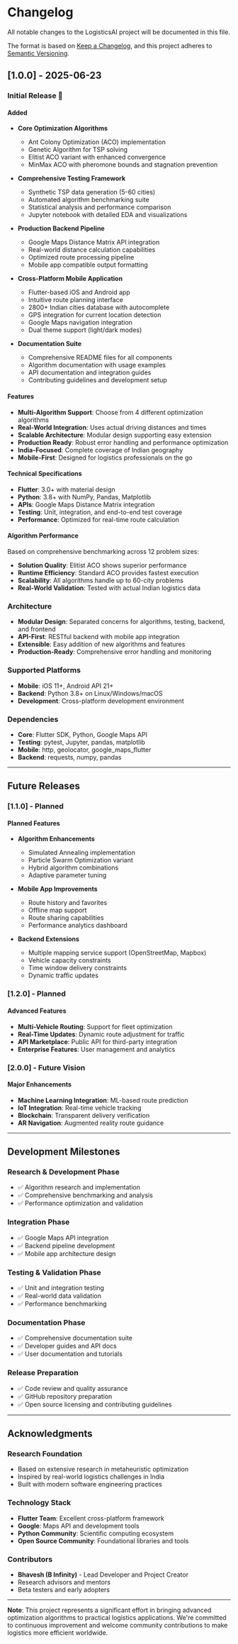 # Changelog

All notable changes to the LogisticsAI project will be documented in this file.

The format is based on [Keep a Changelog](https://keepachangelog.com/en/1.0.0/),
and this project adheres to [Semantic Versioning](https://semver.org/spec/v2.0.0.html).

## [1.0.0] - 2025-06-23

### Initial Release 🚀

#### Added
- **Core Optimization Algorithms**
  - Ant Colony Optimization (ACO) implementation
  - Genetic Algorithm for TSP solving
  - Elitist ACO variant with enhanced convergence
  - MinMax ACO with pheromone bounds and stagnation prevention

- **Comprehensive Testing Framework**
  - Synthetic TSP data generation (5-60 cities)
  - Automated algorithm benchmarking suite
  - Statistical analysis and performance comparison
  - Jupyter notebook with detailed EDA and visualizations

- **Production Backend Pipeline**
  - Google Maps Distance Matrix API integration
  - Real-world distance calculation capabilities
  - Optimized route processing pipeline
  - Mobile app compatible output formatting

- **Cross-Platform Mobile Application**
  - Flutter-based iOS and Android app
  - Intuitive route planning interface
  - 2800+ Indian cities database with autocomplete
  - GPS integration for current location detection
  - Google Maps navigation integration
  - Dual theme support (light/dark modes)

- **Documentation Suite**
  - Comprehensive README files for all components
  - Algorithm documentation with usage examples
  - API documentation and integration guides
  - Contributing guidelines and development setup

#### Features
- **Multi-Algorithm Support**: Choose from 4 different optimization algorithms
- **Real-World Integration**: Uses actual driving distances and times
- **Scalable Architecture**: Modular design supporting easy extension
- **Production Ready**: Robust error handling and performance optimization
- **India-Focused**: Complete coverage of Indian geography
- **Mobile-First**: Designed for logistics professionals on the go

#### Technical Specifications
- **Flutter**: 3.0+ with material design
- **Python**: 3.8+ with NumPy, Pandas, Matplotlib
- **APIs**: Google Maps Distance Matrix integration
- **Testing**: Unit, integration, and end-to-end test coverage
- **Performance**: Optimized for real-time route calculation

#### Algorithm Performance
Based on comprehensive benchmarking across 12 problem sizes:
- **Solution Quality**: Elitist ACO shows superior performance
- **Runtime Efficiency**: Standard ACO provides fastest execution
- **Scalability**: All algorithms handle up to 60-city problems
- **Real-World Validation**: Tested with actual Indian logistics data

### Architecture
- **Modular Design**: Separated concerns for algorithms, testing, backend, and frontend
- **API-First**: RESTful backend with mobile app integration
- **Extensible**: Easy addition of new algorithms and features
- **Production-Ready**: Comprehensive error handling and monitoring

### Supported Platforms
- **Mobile**: iOS 11+, Android API 21+
- **Backend**: Python 3.8+ on Linux/Windows/macOS
- **Development**: Cross-platform development environment

### Dependencies
- **Core**: Flutter SDK, Python, Google Maps API
- **Testing**: pytest, Jupyter, pandas, matplotlib
- **Mobile**: http, geolocator, google_maps_flutter
- **Backend**: requests, numpy, pandas

---

## Future Releases

### [1.1.0] - Planned
#### Planned Features
- **Algorithm Enhancements**
  - Simulated Annealing implementation
  - Particle Swarm Optimization variant
  - Hybrid algorithm combinations
  - Adaptive parameter tuning

- **Mobile App Improvements**
  - Route history and favorites
  - Offline map support
  - Route sharing capabilities
  - Performance analytics dashboard

- **Backend Extensions**
  - Multiple mapping service support (OpenStreetMap, Mapbox)
  - Vehicle capacity constraints
  - Time window delivery constraints
  - Dynamic traffic updates

### [1.2.0] - Planned
#### Advanced Features
- **Multi-Vehicle Routing**: Support for fleet optimization
- **Real-Time Updates**: Dynamic route adjustment for traffic
- **API Marketplace**: Public API for third-party integration
- **Enterprise Features**: User management and analytics

### [2.0.0] - Future Vision
#### Major Enhancements
- **Machine Learning Integration**: ML-based route prediction
- **IoT Integration**: Real-time vehicle tracking
- **Blockchain**: Transparent delivery verification
- **AR Navigation**: Augmented reality route guidance

---

## Development Milestones

### Research & Development Phase
- ✅ Algorithm research and implementation
- ✅ Comprehensive benchmarking and analysis
- ✅ Performance optimization and validation

### Integration Phase  
- ✅ Google Maps API integration
- ✅ Backend pipeline development
- ✅ Mobile app architecture design

### Testing & Validation Phase
- ✅ Unit and integration testing
- ✅ Real-world data validation
- ✅ Performance benchmarking

### Documentation Phase
- ✅ Comprehensive documentation suite
- ✅ Developer guides and API docs
- ✅ User documentation and tutorials

### Release Preparation
- ✅ Code review and quality assurance
- ✅ GitHub repository preparation
- ✅ Open source licensing and contributing guidelines

---

## Acknowledgments

### Research Foundation
- Based on extensive research in metaheuristic optimization
- Inspired by real-world logistics challenges in India
- Built with modern software engineering practices

### Technology Stack
- **Flutter Team**: Excellent cross-platform framework
- **Google**: Maps API and development tools
- **Python Community**: Scientific computing ecosystem
- **Open Source Community**: Foundational libraries and tools

### Contributors
- **Bhavesh (B Infinity)** - Lead Developer and Project Creator
- Research advisors and mentors
- Beta testers and early adopters

---

**Note**: This project represents a significant effort in bringing advanced optimization algorithms to practical logistics applications. We're committed to continuous improvement and welcome community contributions to make logistics more efficient worldwide.
